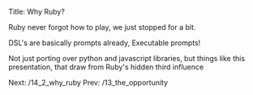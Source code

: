 Title: Why Ruby?

<!-- A triumphant presentation slide about: -->
Ruby never forgot how to play, we just stopped
for a bit.

DSL's are basically prompts already, Executable prompts!

Not just porting over python and javascript libraries, but things like this
presentation, that draw from Ruby's hidden third influence

Next: /14_2_why_ruby
Prev: /13_the_opportunity
